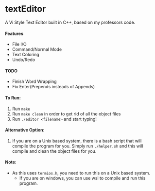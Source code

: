 # textEditor
A Vi Style Text Editor built in C++, based on my professors code.

#### Features
- File I/O
- Command/Normal Mode
- Text Coloring
- Undo/Redo

#### TODO
- Finish Word Wrapping
- Fix Enter(Prepends insteads of Appends)

#### To Run:

1) Run `make`
2) Run `make clean` in order to get rid of all the object files
3) Run `./editor <filename>` and start typing!

#### Alternative Option:
1) If you are on a Unix based system, there is a bash script that will compile the program for you. Simply run `./helper.sh` and this will compile and clean the object files for you.


#### Note:
- As this uses `termios.h`, you need to run this on a Unix based system.
  - If you are on windows, you can use wsl to compile and run this program.